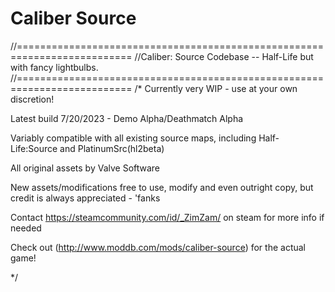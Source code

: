 # Caliber Source

//==========================================================================
//Caliber: Source Codebase -- Half-Life but with fancy lightbulbs.
//==========================================================================
/*
Currently very WIP - use at your own discretion!


Latest build 7/20/2023 - Demo Alpha/Deathmatch Alpha

Variably compatible with all existing source maps, including Half-Life:Source and PlatinumSrc(hl2beta)


All original assets by Valve Software

New assets/modifications free to use, modify and even outright copy, but credit is always appreciated - 'fanks


Contact https://steamcommunity.com/id/_ZimZam/ on steam for more info if needed

Check out (http://www.moddb.com/mods/caliber-source) for the actual game!

*/
